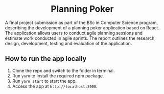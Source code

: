 
<h1 align="center">Planning Poker</h1>

A final project submission as part of the BSc in Computer Science program, describing the development of a planning poker application based on React. The application allows users to conduct agile planning sessions and estimate work conducted in agile sprints. The report outlines the research, design, development, testing and evaluation of the application.

## How to run the app locally

1. Clone the repo and switch to the folder in terminal.
2. Run `yarn` to install the required npm package.
3. Run `yarn start` to start the app.
4. Access the app at `http://localhost:3000`.
